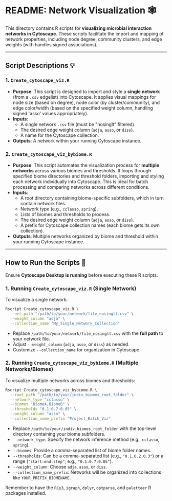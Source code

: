 # README: Network Visualization 🕸️

This directory contains R scripts for **visualizing microbial interaction networks in Cytoscape**. These scripts facilitate the import and mapping of network properties, including node degree, community clusters, and edge weights (with handles signed associations).

---

## Script Descriptions 💡

### 1. `Create_cytoscape_viz.R`

* **Purpose**: This script is designed to import and style a **single network** (from a `.csv` edgelist) into Cytoscape. It applies visual mappings for node size (based on degree), node color (by cluster/community), and edge color/width (based on the specified weight column, handling signed 'asso' values appropriately).
* **Inputs**:
    * A single network `.csv` file (must be "nosinglt" filtered).
    * The desired edge weight column (`adja`, `asso`, or `diss`).
    * A name for the Cytoscape collection.
* **Outputs**: A network within your running Cytoscape instance.

### 2. `Create_cytoscape_viz_bybiome.R`

* **Purpose**: This script automates the visualization process for **multiple networks** across various biomes and thresholds. It loops through specified biome directories and threshold folders, importing and styling each network individually into Cytoscape. This is ideal for batch processing and comparing networks across different conditions.
* **Inputs**:
    * A root directory containing biome-specific subfolders, which in turn contain network files.
    * Network type (e.g., `cclasso`, `spring`).
    * Lists of biomes and thresholds to process.
    * The desired edge weight column (`adja`, `asso`, or `diss`).
    * A prefix for Cytoscape collection names (each biome gets its own collection).
* **Outputs**: Multiple networks organized by biome and threshold within your running Cytoscape instance.

---

## How to Run the Scripts 🚀 

Ensure **Cytoscape Desktop is running** before executing these R scripts.

### 1. Running `Create_cytoscape_viz.R` (Single Network)

To visualize a single network:

```bash
Rscript Create_cytoscape_viz.R \
  --net_path "/path/to/your/network/file_nosinglt.csv" \
  --weight_column "adja" \
  --collection_name "My_Single_Network_Collection"
```

* Replace `/path/to/your/network/file_nosinglt.csv` with the **full path** to your network file.
* Adjust `--weight_column` (`adja`, `asso`, or `diss`) as needed.
* Customize `--collection_name` for organization in Cytoscape.

### 2. Running `Create_cytoscape_viz_bybiome.R` (Multiple Networks/Biomes)

To visualize multiple networks across biomes and thresholds:

```bash
Rscript Create_cytoscape_viz_bybiome.R \
  --root_path "/path/to/your/indiv_biomes_root_folder" \
  --network_type "cclasso" \
  --biomes "BiomeA,BiomeB" \
  --thresholds "0.1:0.7:0.05" \
  --weight_column "asso" \
  --collection_name_prefix "Project_Batch_Viz"
```

* Replace `/path/to/your/indiv_biomes_root_folder` with the top-level directory containing your biome subfolders.
* `--network_type`: Specify the network inference method (e.g., `cclasso`, `spring`).
* `--biomes`: Provide a comma-separated list of biome folder names.
* `--thresholds`: Can be a comma-separated list (e.g., `"0.1,0.2,0.3"`) or a range (`"start:end:step"`, e.g., `"0.1:0.7:0.05"`).
* `--weight_column`: Choose `adja`, `asso`, or `diss`.
* `--collection_name_prefix`: Networks will be organized into collections like `YOUR_PREFIX_BIOMENAME`.

Remember to have the `RCy3`, `igraph`, `dplyr`, `optparse`, and `paletteer` R packages installed.
